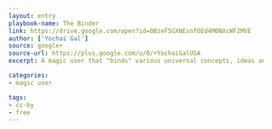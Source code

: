 ```yaml
---
layout: entry
playbook-name: The Binder
link: https://drive.google.com/open?id=0BzeF5GXNEsnfOEd4M0NXcWF2MVE
author: ['Yochai Gal']
source: google+
source-url: https://plus.google.com/u/0/+YochaiGalUSA
excerpt: A magic user that "binds" various universal concepts, ideas and elements to themselves, exchange for power. 

categories:
- magic user

tags:
- cc-by
- free
---
```

